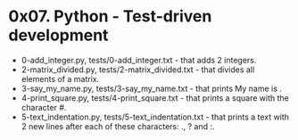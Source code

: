 # 0x07. Python - Test-driven development

- 0-add_integer.py, tests/0-add_integer.txt - that adds 2 integers.
- 2-matrix_divided.py, tests/2-matrix_divided.txt - that divides all elements of a matrix.
- 3-say_my_name.py, tests/3-say_my_name.txt - that prints My name is <first name> <last name>.
- 4-print_square.py, tests/4-print_square.txt - that prints a square with the character #.
- 5-text_indentation.py, tests/5-text_indentation.txt - that prints a text with 2 new lines after each of these characters: ., ? and :.